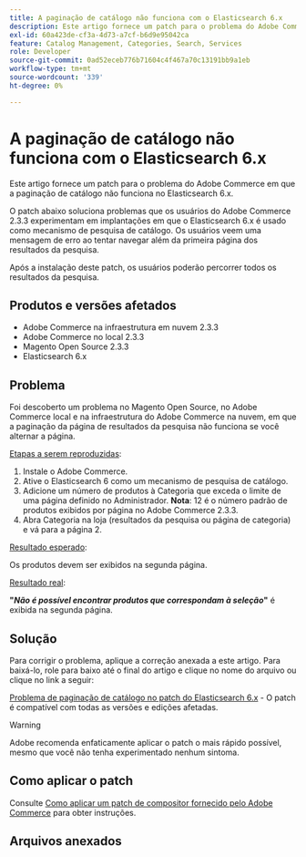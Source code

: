 ```yaml
---
title: A paginação de catálogo não funciona com o Elasticsearch 6.x
description: Este artigo fornece um patch para o problema do Adobe Commerce em que a paginação de catálogo não funciona no Elasticsearch 6.x.
exl-id: 60a423de-cf3a-4d73-a7cf-b6d9e95042ca
feature: Catalog Management, Categories, Search, Services
role: Developer
source-git-commit: 0ad52eceb776b71604c4f467a70c13191bb9a1eb
workflow-type: tm+mt
source-wordcount: '339'
ht-degree: 0%

---
```


# A paginação de catálogo não funciona com o Elasticsearch 6.x

Este artigo fornece um patch para o problema do Adobe Commerce em que a paginação de catálogo não funciona no Elasticsearch 6.x.

O patch abaixo soluciona problemas que os usuários do Adobe Commerce 2.3.3 experimentam em implantações em que o Elasticsearch 6.x é usado como mecanismo de pesquisa de catálogo. Os usuários veem uma mensagem de erro ao tentar navegar além da primeira página dos resultados da pesquisa.

Após a instalação deste patch, os usuários poderão percorrer todos os resultados da pesquisa.

## Produtos e versões afetados

* Adobe Commerce na infraestrutura em nuvem 2.3.3
* Adobe Commerce no local 2.3.3
* Magento Open Source 2.3.3
* Elasticsearch 6.x

## Problema

Foi descoberto um problema no Magento Open Source, no Adobe Commerce local e na infraestrutura do Adobe Commerce na nuvem, em que a paginação da página de resultados da pesquisa não funciona se você alternar a página.

<u>Etapas a serem reproduzidas</u>:

1. Instale o Adobe Commerce.
1. Ative o Elasticsearch 6 como um mecanismo de pesquisa de catálogo.
1. Adicione um número de produtos à Categoria que exceda o limite de uma página definido no Administrador. **Nota**: 12 é o número padrão de produtos exibidos por página no Adobe Commerce 2.3.3.
1. Abra Categoria na loja (resultados da pesquisa ou página de categoria) e vá para a página 2.

<u>Resultado esperado</u>:

Os produtos devem ser exibidos na segunda página.

<u>Resultado real</u>:

**&quot;***Não é possível encontrar produtos que correspondam à seleção***&quot;** é exibida na segunda página.

## Solução

Para corrigir o problema, aplique a correção anexada a este artigo. Para baixá-lo, role para baixo até o final do artigo e clique no nome do arquivo ou clique no link a seguir:

[Problema de paginação de catálogo no patch do Elasticsearch 6.x](assets/Catalog_pagination_issue_on_Elasticsearch_6_composer-2019-10-11-08-07-41.patch.zip) - O patch é compatível com todas as versões e edições afetadas.

>[!WARNING]
>
>Adobe recomenda enfaticamente aplicar o patch o mais rápido possível, mesmo que você não tenha experimentado nenhum sintoma.

## Como aplicar o patch

Consulte [Como aplicar um patch de compositor fornecido pelo Adobe Commerce](/help/how-to/general/how-to-apply-a-composer-patch-provided-by-magento.md) para obter instruções.

## Arquivos anexados

